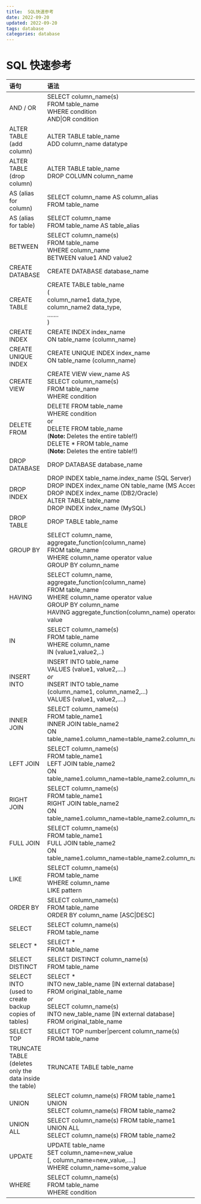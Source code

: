 ```yaml
---
title:  SQL快速参考
date: 2022-09-20
updated: 2022-09-20
tags: database
categories: database
---
```


# SQL 快速参考

| **语句**                                                    | **语法**                                                     |
| :---------------------------------------------------------- | :----------------------------------------------------------- |
| AND / OR                                                    | SELECT column_name(s)<br/>FROM table_name<br/>WHERE condition<br/>AND\|OR condition |
| ALTER TABLE (add column)                                    | ALTER TABLE table_name<br/>ADD column_name datatype          |
| ALTER TABLE (drop column)                                   | ALTER TABLE table_name<br/>DROP COLUMN column_name           |
| AS (alias for column)                                       | SELECT column_name AS column_alias<br/>FROM table_name       |
| AS (alias for table)                                        | SELECT column_name<br/>FROM table_name AS table_alias        |
| BETWEEN                                                     | SELECT column_name(s)<br/>FROM table_name<br/>WHERE column_name<br/>BETWEEN value1 AND value2 |
| CREATE DATABASE                                             | CREATE DATABASE database_name                                |
| CREATE TABLE                                                | CREATE TABLE table_name<br/>(<br/>column_name1 data_type,<br/>column_name2 data_type,<br/>.......<br/>) |
| CREATE INDEX                                                | CREATE INDEX index_name<br/>ON table_name (column_name)      |
| CREATE UNIQUE INDEX                                         | CREATE UNIQUE INDEX index_name<br/>ON table_name (column_name) |
| CREATE VIEW                                                 | CREATE VIEW view_name AS<br/>SELECT column_name(s)<br/>FROM table_name<br/>WHERE condition |
| DELETE FROM                                                 | DELETE FROM table_name<br/>WHERE condition<br/>or<br/>DELETE FROM table_name <br/>(**Note:** Deletes the entire table!!)<br/>DELETE * FROM table_name <br/>(**Note:** Deletes the entire table!!) |
| DROP DATABASE                                               | DROP DATABASE database_name                                  |
| DROP INDEX                                                  | DROP INDEX table_name.index_name (SQL Server)<br/>DROP INDEX index_name ON table_name (MS Access)<br/>DROP INDEX index_name (DB2/Oracle)<br/>ALTER TABLE table_name<br/>DROP INDEX index_name (MySQL) |
| DROP TABLE                                                  | DROP TABLE table_name                                        |
| GROUP BY                                                    | SELECT column_name, aggregate_function(column_name)<br/>FROM table_name<br/>WHERE column_name operator value<br/>GROUP BY column_name |
| HAVING                                                      | SELECT column_name, aggregate_function(column_name)<br/>FROM table_name<br/>WHERE column_name operator value<br/>GROUP BY column_name<br/>HAVING aggregate_function(column_name) operator value |
| IN                                                          | SELECT column_name(s)<br/>FROM table_name<br/>WHERE column_name<br/>IN (value1,value2,..) |
| INSERT INTO                                                 | INSERT INTO table_name<br/>VALUES (value1, value2,....)<br/>*or*<br/>INSERT INTO table_name<br/>(column_name1, column_name2,...)<br/>VALUES (value1, value2,....) |
| INNER JOIN                                                  | SELECT column_name(s)<br/>FROM table_name1<br/>INNER JOIN table_name2<br/>ON table_name1.column_name=table_name2.column_name |
| LEFT JOIN                                                   | SELECT column_name(s)<br/>FROM table_name1<br/>LEFT JOIN table_name2<br/>ON table_name1.column_name=table_name2.column_name |
| RIGHT JOIN                                                  | SELECT column_name(s)<br/>FROM table_name1<br/>RIGHT JOIN table_name2<br/>ON table_name1.column_name=table_name2.column_name |
| FULL JOIN                                                   | SELECT column_name(s)<br/>FROM table_name1<br/>FULL JOIN table_name2<br/>ON table_name1.column_name=table_name2.column_name |
| LIKE                                                        | SELECT column_name(s)<br/>FROM table_name<br/>WHERE column_name<br/>LIKE pattern |
| ORDER BY                                                    | SELECT column_name(s)<br/>FROM table_name<br/>ORDER BY column_name [ASC\|DESC] |
| SELECT                                                      | SELECT column_name(s)<br/>FROM table_name                    |
| SELECT *                                                    | SELECT *<br/>FROM table_name                                 |
| SELECT DISTINCT                                             | SELECT DISTINCT column_name(s)<br/>FROM table_name           |
| SELECT INTO<br/>(used to create backup copies of tables)    | SELECT \*<br/>INTO new_table_name [IN external database]<br/>FROM original_table_name<br/>*or*<br/>SELECT column_name(s)<br/>INTO new_table_name [IN external database]<br/>FROM original_table_name |
| SELECT TOP                                                  | SELECT TOP number\|percent column_name(s)<br/>FROM table_name |
| TRUNCATE TABLE<br/>(deletes only the data inside the table) | TRUNCATE TABLE table_name                                    |
| UNION                                                       | SELECT column_name(s) FROM table_name1<br/>UNION<br/>SELECT column_name(s) FROM table_name2 |
| UNION ALL                                                   | SELECT column_name(s) FROM table_name1<br/>UNION ALL<br/>SELECT column_name(s) FROM table_name2 |
| UPDATE                                                      | UPDATE table_name<br/>SET column_name=new_value<br/>[, column_name=new_value,....]<br/>WHERE column_name=some_value |
| WHERE                                                       | SELECT column_name(s)<br/>FROM table_name<br/>WHERE condition |
